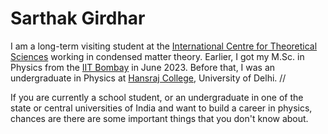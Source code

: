 # Sarthak Girdhar
I am a long-term visiting student at the [International Centre for Theoretical Sciences](https://www.icts.res.in/) working in condensed matter theory. Earlier, I got my M.Sc. in Physics from the [IIT Bombay](https://www.phy.iitb.ac.in/) in June 2023. Before that, I was an undergraduate in Physics at [Hansraj College](https://www.hansrajcollege.ac.in/), University of Delhi. //

If you are currently a school student, or an undergraduate in one of the state or central universities of India and want to build a career in physics, chances are there are some important things that you don't know about. 
